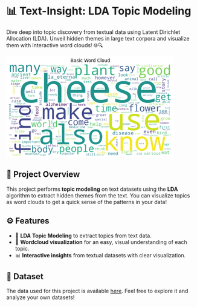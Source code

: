 # 📊 Text-Insight: LDA Topic Modeling

Dive deep into topic discovery from textual data using Latent Dirichlet Allocation (LDA). Unveil hidden themes in large text corpora and visualize them with interactive word clouds! 🌐🔍

![Wordcloud Example](img/op.png)

## 🚀 Project Overview
This project performs **topic modeling** on text datasets using the **LDA** algorithm to extract hidden themes from the text. You can visualize topics as word clouds to get a quick sense of the patterns in your data!

## ⚙️ Features
- 🔢 **LDA Topic Modeling** to extract topics from text data.
- 🌈 **Wordcloud visualization** for an easy, visual understanding of each topic.
- 📊 **Interactive insights** from textual datasets with clear visualization.

## 📂 Dataset
The data used for this project is available [here](./articles). Feel free to explore it and analyze your own datasets!

